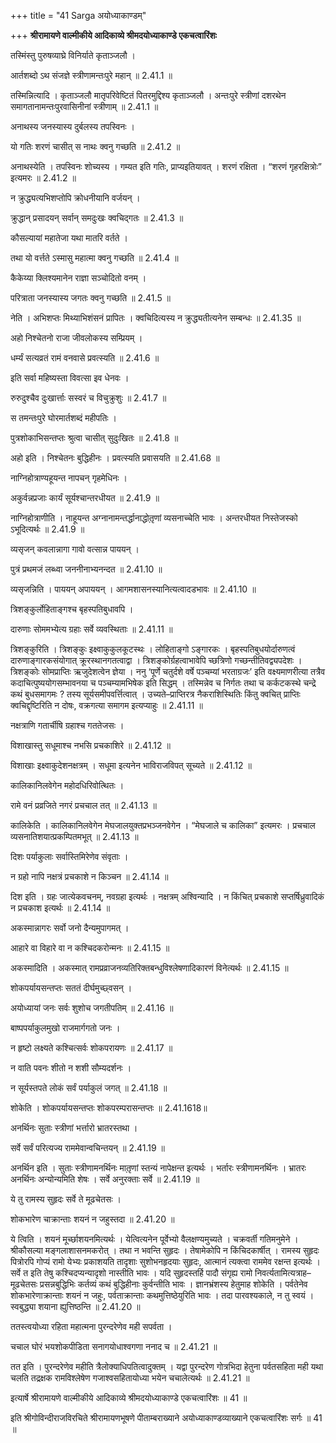 +++
title = "41 Sarga अयोध्याकाण्डम्"

+++
**श्रीरामायणे वाल्मीकीये आदिकाव्ये श्रीमदयोध्याकाण्डे एकचत्वारिंशः**

तस्मिंस्तु पुरुषव्याघ्रे विनिर्याते कृताञ्जलौ ।

आर्तशब्दो ऽथ संजज्ञे स्त्रीणामन्तःपुरे महान् ॥ 2.41.1 ॥

तस्मिन्नित्यादि । कृताञ्जलौ मातृपरिवेष्टितं पितरमुद्दिश्य कृताञ्जलौ । अन्तःपुरे स्त्रीणां दशरथेन समागतानामन्तःपुरवासिनीनां स्त्रीणाम् ॥ 2.41.1 ॥

अनाथस्य जनस्यास्य दुर्बलस्य तपस्विनः ।

यो गतिः शरणं चासीत् स नाथः क्वनु गच्छति ॥ 2.41.2 ॥

अनाथस्येति । तपस्विनः शोच्यस्य । गम्यत इति गतिः, प्राप्यइतियावत् । शरणं रक्षिता । “शरणं गृहरक्षित्रोः” इत्यमरः ॥ 2.41.2 ॥

न क्रुद्ध्यत्यभिशप्तोपि क्रोधनीयानि वर्जयन् ।

क्रुद्धान् प्रसादयन् सर्वान् समदुःखः क्वचिद्गतः ॥ 2.41.3 ॥

कौसल्यायां महातेजा यथा मातरि वर्तते ।

तथा यो वर्त्तते ऽस्मासु महात्मा क्वनु गच्छति ॥ 2.41.4 ॥

कैकेय्या क्लिश्यमानेन राज्ञा सञ्चोदितो वनम् ।

परित्राता जनस्यास्य जगतः क्वनु गच्छति ॥ 2.41.5 ॥

नेति । अभिशप्तः मिथ्याभिशंसनं प्रापितः । क्वचिदित्यस्य न क्रुद्ध्यतीत्यनेन सम्बन्धः ॥ 2.41.35 ॥

अहो निश्चेतनो राजा जीवलोकस्य सम्प्रियम् ।

धर्म्यं सत्यव्रतं रामं वनवासे प्रवत्स्यति ॥ 2.41.6 ॥

इति सर्वा महिष्यस्ता विवत्सा इव धेनवः ।

रुरुदुश्चैव दुःखार्त्ताः सस्वरं च विचुक्रुशुः ॥ 2.41.7 ॥

स तमन्तःपुरे घोरमार्तशब्दं महीपतिः ।

पुत्रशोकाभिसन्तप्तः श्रुत्वा चासीत् सुदुःखितः ॥ 2.41.8 ॥

अहो इति । निश्चेतनः बुद्धिहीनः । प्रवत्स्यति प्रवासयति ॥ 2.41.68 ॥

नाग्निहोत्राण्यहूयन्त नापचन् गृहमेधिनः ।

अकुर्वन्नप्रजाः कार्यं सूर्यश्चान्तरधीयत ॥ 2.41.9 ॥

नाग्निहोत्राणीति । नाहूयन्त अग्नानामन्तर्द्धानाद्धोतृ़णां व्यसनाच्चेति भावः । अन्तरधीयत निस्तेजस्को ऽभूदित्यर्थः ॥ 2.41.9 ॥

व्यसृजन् कवलान्नागा गावो वत्सान्न पाययन् ।

पुत्रं प्रथमजं लब्ध्वा जननीनाभ्यनन्दत ॥ 2.41.10 ॥

व्यसृजन्निति । पाययन् अपाययन् । आगमशासनस्यानित्यत्वादडभावः ॥ 2.41.10 ॥

त्रिशङ्कुर्लोहिताङ्गश्च बृहस्पतिबुधावपि ।

दारुणाः सोममभ्येत्य ग्रहाः सर्वे व्यवस्थिताः ॥ 2.41.11 ॥

त्रिशङ्कुरिति । त्रिशङ्कुः इक्ष्वाकुकुलकूटस्थः । लोहिताङ्गो ऽङ्गारकः । बृहस्पतिबुधयोर्दारुणत्वं दारुणाङ्गारकसंयोगात् क्रूरस्थानगतत्वाद्वा । त्रिशङ्कोर्ग्रहत्वाभावेपि च्छत्रिणो गच्छन्तीतिवद्व्यपदेशः । त्रिशङ्कोः सोमप्राप्तिः ऋजुदेशत्वेन ज्ञेया । ननु ‘पूर्णे चतुर्दशे वर्षे पञ्चम्यां भरताग्रजः’ इति वक्ष्यमाणरीत्या तत्रैव कदाचित्पुष्ययोगसम्भावनया च पञ्चम्यामभिषेक इति सिद्धम् । तस्मिन्नेव च निर्गतः तथा च कर्कटकस्थे चन्द्रे कथं बुधसमागमः ? तस्य सूर्यसमीपवर्त्तित्वात् । उच्यते–प्राप्तिरत्र नैकराशिस्थितिः किंतु क्वचित् प्राप्तिः क्वचिद्दृष्टिरिति न दोषः, वक्रगत्या समागम इत्यप्याहुः ॥ 2.41.11 ॥

नक्षत्राणि गतार्चीषि ग्रहाश्च गततेजसः ।

विशाखास्तु सधूमाश्च नभसि प्रचकाशिरे ॥ 2.41.12 ॥

विशाखाः इक्ष्वाकुदेशनक्षत्रम् । सधूमा इत्यनेन भाविराजविपत् सूच्यते ॥ 2.41.12 ॥

कालिकानिलवेगेन महोदधिरिवोत्थितः ।

रामे वनं प्रव्रजिते नगरं प्रचचाल तत् ॥ 2.41.13 ॥

कालिकेति । कालिकानिलवेगेन मेघजालयुक्तप्रभञ्जनवेगेन । “मेघजाले च कालिका” इत्यमरः । प्रचचाल व्यसनातिशयात्प्रकम्पितमभूत् ॥ 2.41.13 ॥

दिशः पर्याकुलाः सर्वास्तिमिरेणेव संवृताः ।

न ग्रहो नापि नक्षत्रं प्रचकाशे न किञ्चन ॥ 2.41.14 ॥

दिश इति । ग्रहः जात्येकवचनम्, नवग्रहा इत्यर्थः । नक्षत्रम् अश्विन्यादि । न किंचित् प्रचकाशे सप्तर्षिध्रुवादिकं न प्रचकाश इत्यर्थः ॥ 2.41.14 ॥

अकस्मान्नागरः सर्वो जनो दैन्यमुपागमत् ।

आहारे वा विहारे वा न कश्चिदकरोन्मनः ॥ 2.41.15 ॥

अकस्मादिति । अकस्मात् रामप्रव्राजनव्यतिरिक्तबन्धुविश्लेषणादिकारणं विनेत्यर्थः ॥ 2.41.15 ॥

शोकपर्यायसन्तप्तः सततं दीर्घमुच्छ्वसन् ।

अयोध्यायां जनः सर्वः शुशोच जगतीपतिम् ॥ 2.41.16 ॥

बाष्पपर्याकुलमुखो राजमार्गगतो जनः ।

न हृष्टो लक्ष्यते कश्चित्सर्वः शोकपरायणः ॥ 2.41.17 ॥

न वाति पवनः शीतो न शशी सौम्यदर्शनः ।

न सूर्यस्तपते लोकं सर्वं पर्याकुलं जगत् ॥ 2.41.18 ॥

शोकेति । शोकपर्यायसन्तप्तः शोकपरम्परासन्तप्तः ॥ 2.41.1618॥

अनर्थिनः सुताः स्त्रीणां भर्त्तारो भ्रातरस्तथा ।

सर्वे सर्वं परित्यज्य राममेवान्वचिन्तयन् ॥ 2.41.19 ॥

अनर्थिन इति । सुताः स्त्रीणामनर्थिनः मातृ़णां स्तन्यं नापेक्षन्त इत्यर्थः । भर्तारः स्त्रीणामनर्थिनः । भ्रातरः अनर्थिनः अन्योन्यमिति शेषः । सर्वे अनुरक्ताः सर्वे ॥ 2.41.19 ॥

ये तु रामस्य सुहृदः सर्वे ते मूढचेतसः ।

शोकभारेण चाक्रान्ताः शयनं न जहुस्तदा ॥ 2.41.20 ॥

ये त्विति । शयनं मूर्च्छाशयनमित्यर्थः । येत्वित्यनेन पूर्वेभ्यो वैलक्षण्यमुच्यते । चक्रवर्ती गतिमनुमेने । श्रीकौसल्या मङ्गलाशासनमकरोत् । तथा न भवन्ति सुहृदः । तेषामेकोपि न किंचिदकार्षीत् । रामस्य सुहृदः पित्रोरपि गोप्यं रामो येभ्यः प्रकाशयति तादृशाः सुशोभनहृदयाः सुहृदः, आत्मानं त्यक्त्वा राममेव रक्षन्त इत्यर्थः । सर्वे त इति तेषु कश्चिदप्यन्यादृशो नास्तीति भावः । यदि सुहृदस्तर्हि पादौ संगृह्य रामो निवर्त्यतामित्यत्राह–मूढचेतसः प्रसन्नबुद्धिभिः कर्तव्यं कथं बुद्धिहीनाः कुर्वन्तीति भावः । ज्ञानभ्रंशस्य हेतुमाह शोकेति । पर्वतेनेव शोकभारेणाक्रान्ताः शयनं न जहुः, पर्वताक्रान्ताः कथमुत्तिष्ठेयुरिति भावः । तदा पारवश्यकाले, न तु स्वयं । स्वबुद्ध्या शयाना ह्युत्तिष्ठन्ति ॥ 2.41.20 ॥

ततस्त्वयोध्या रहिता महात्मना पुरन्दरेणेव मही सपर्वता ।

चचाल घोरं भयशोकपीडिता सनागयोधाश्वगणा ननाद च ॥ 2.41.21 ॥

तत इति । पुरन्दरेणेव महीति त्रैलोक्याधिपतित्वादुक्तम् । यद्वा पुरन्दरेण गोत्रभिदा हेतुना पर्वतसहिता मही यथा चलति तद्रक्षक रामविश्लेषेण गजाश्वसहितायोध्या भयेन चचालेत्यर्थः ॥ 2.41.21 ॥

इत्यार्षे श्रीरामायणे वाल्मीकीये आदिकाव्ये श्रीमदयोध्याकाण्डे एकचत्वारिंशः ॥ 41 ॥

इति श्रीगोविन्दीराजविरचिते श्रीरामायणभूषणे पीताम्बराख्याने अयोध्याकाण्डव्याख्याने एकचत्वारिंशः सर्गः ॥ 41 ॥
